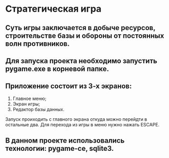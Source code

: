 # Стратегическая игра
## Суть игры заключается в добыче ресурсов, строительстве базы и обороны от постоянных волн противников.
## Для запуска проекта необходимо запустить pygame.exe в корневой папке.
## Приложение состоит из 3-х экранов:
1. Главное меню;
2. Экран игры;
3. Редактор базы данных.
   
Запуск проиходить с главного экрана откуда можно перейдти в остальные два.
Для перехода из игры в меню нужно нажать ESCAPE.
## В данном проекте использовались технологии: pygame-ce, sqlite3.
